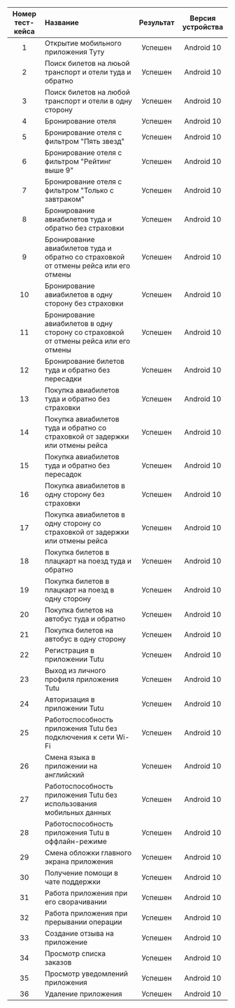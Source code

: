 | Номер тест-кейса  | Название  | Результат | Версия устройства  |
|:---------------:|:---------------| :---------------:| :---------------: | 
| 1      | Открытие мобильного приложения Туту |     Успешен | Android 10
| 2      | Поиск билетов на люьой транспорт и отели туда и обратно        |         Успешен   | Android 10
| 3 | Поиск билетов на любой транспорт и отели в одну сторону        |       Успешен | Android 10
| 4      | Бронирование отеля        |         Успешен   | Android 10
| 5 | Бронирование отеля с фильтром "Пять звезд"        |        Успешен | Android 10
| 6      | Бронирование отеля с фильтром "Рейтинг выше 9"        |        Успешен  | Android 10
| 7 | Бронирование отеля с фильтром "Только с завтраком"        |        Успешен | Android 10
| 8      | Бронирование авиабилетов туда и обратно без страховки        |         Успешен   | Android 10
| 9 | Бронирование авиабилетов туда и обратно со страховкой от отмены рейса или его отмены        |       Успешен | Android 10
| 10      | Бронирование авиабилетов в одну сторону без страховки        |         Успешен   | Android 10
| 11 | Бронирование авиабилетов в одну сторону со страховкой от отмены рейса или его отмены        |        Успешен | Android 10
| 12 | Бронирование билетов туда и обратно без пересадки        |        Успешен | Android 10
| 13      | Покупка авиабилетов туда и обратно без страховки        |         Успешен   | Android 10 
| 14 | Покупка авиабилетов туда и обратно со страховкой от задержки или отмены рейса        |        Успешен | Android 10
| 15      | Покупка авиабилетов туда и обратно без пересадок        |         Успешен   | Android 10
| 16 | Покупка авиабилетов в одну сторону без страховки        |        Успешен | Android 10
| 17      | Покупка авиабилетов в одну сторону со страховкой от задержки или отмены рейса        |         Успешен   | Android 10
| 18 | Покупка билетов в плацкарт на поезд туда и обратно        |        Успешен | Android 10
| 19      | Покупка билетов в плацкарт на поезд в одну сторону       |         Успешен   | Android 10
| 20 | Покупка билетов на автобус туда и обратно        |        Успешен | Android 10
| 21 | Покупка билетов на автобус в одну сторону        |        Успешен | Android 10
| 22      | Регистрация в приложении Tutu        |         Успешен   | Android 10
| 23 | Выход из личного профиля приложения Tutu        |        Успешен | Android 10
| 24      | Авторизация в приложении Tutu        |         Успешен   | Android 10
| 25 | Работоспособность приложения Tutu без подключения к сети Wi-Fi        |        Успешен | Android 10
| 26      | Смена языка в приложении на английский        |         Успешен   | Android 10
| 27 | Работоспособность приложения Tutu без использования мобильных данных        |        Успешен | Android 10
| 28      | Работоспособность приложения Tutu в оффлайн-режиме        |         Успешен   | Android 10
| 29 | Смена обложки главного экрана приложения        |       Успешен | Android 10
| 30 | Получение помощи в чате поддержки        |       Успешен | Android 10
| 31      | Работа приложения при его сворачивании         |         Успешен   | Android 10
| 32 | Работа приложения при прерывании операции        |        Успешен | Android 10
| 33      | Создание отзыва на приложение        |         Успешен   | Android 10
| 34 | Просмотр списка заказов        |        Успешен | Android 10
| 35      | Просмотр уведомлений приложения        |         Успешен   | Android 10
| 36      | Удаление приложения        |         Успешен   | Android 10


